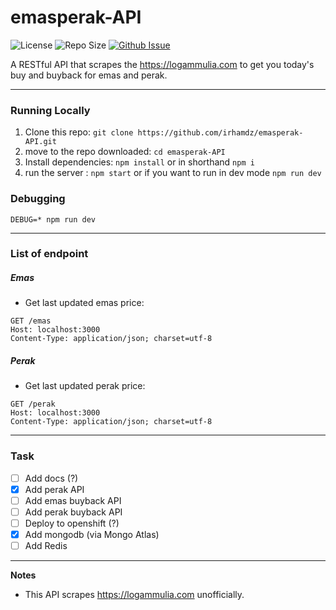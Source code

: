 # emasperak-API
![License](https://img.shields.io/github/license/irhamdz/emasperak-API?style=flat-square)
![Repo Size](https://img.shields.io/github/repo-size/irhamdz/emasperak-API?style=flat-square) 
[![Github Issue](https://img.shields.io/github/issues/irhamdz/emasperak-API?style=flat-square)](https://github.com/irhamdz/emasperak-API/issues) 

A RESTful API that scrapes the https://logammulia.com to get you today's buy and buyback for emas and perak.

---
### Running Locally
1. Clone this repo: `git clone https://github.com/irhamdz/emasperak-API.git`
2. move to the repo downloaded: `cd emasperak-API`
3. Install dependencies: `npm install` or in shorthand `npm i`
4. run the server : `npm start` or if you want to run in dev mode `npm run dev` 

### Debugging
`DEBUG=* npm run dev`

---

### List of endpoint
##### Emas
- Get last updated emas price:
```http request
GET /emas
Host: localhost:3000
Content-Type: application/json; charset=utf-8
```

##### Perak
- Get last updated perak price:
```http request
GET /perak
Host: localhost:3000
Content-Type: application/json; charset=utf-8
```

---

### Task
- [ ] Add docs (?)
- [X] Add perak API
- [ ] Add emas buyback API
- [ ] Add perak buyback API
- [ ] Deploy to openshift (?)
- [X] Add mongodb (via Mongo Atlas)
- [ ] Add Redis

---

**Notes**
- This API scrapes https://logammulia.com unofficially.

